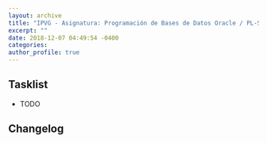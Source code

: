 ```yaml
---
layout: archive
title: "IPVG - Asignatura: Programación de Bases de Datos Oracle / PL-SQL"
excerpt: ""
date: 2018-12-07 04:49:54 -0400
categories: 
author_profile: true
---
```


## Tasklist

- TODO

## Changelog

